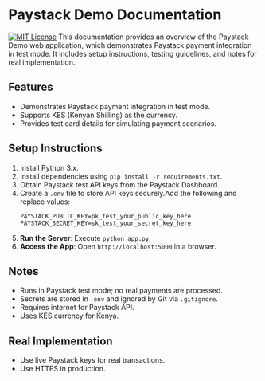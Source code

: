 # Paystack Demo Documentation
[![MIT License](https://img.shields.io/badge/License-MIT-green.svg)](https://choosealicense.com/licenses/mit/)
This documentation provides an overview of the Paystack Demo web application, which demonstrates Paystack payment integration in test mode. It includes setup instructions, testing guidelines, and notes for real implementation.

## Features
- Demonstrates Paystack payment integration in test mode.
- Supports KES (Kenyan Shilling) as the currency.
- Provides test card details for simulating payment scenarios.

## Setup Instructions
1. Install Python 3.x.
2. Install dependencies using `pip install -r requirements.txt`.
3. Obtain Paystack test API keys from the Paystack Dashboard.
4. Create a `.env` file to store API keys securely.Add the following and replace values:
    ``` 
    PAYSTACK_PUBLIC_KEY=pk_test_your_public_key_here
    PAYSTACK_SECRET_KEY=sk_test_your_secret_key_here
    ```
5. **Run the Server**: Execute `python app.py`.
6. **Access the App**: Open `http://localhost:5000` in a browser.

## Notes
- Runs in Paystack test mode; no real payments are processed.
- Secrets are stored in `.env` and ignored by Git via `.gitignore`.
- Requires internet for Paystack API.
- Uses KES currency for Kenya.

## Real Implementation
- Use live Paystack keys for real transactions.
- Use HTTPS in production.

